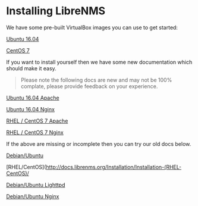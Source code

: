 # Installing LibreNMS

We have some pre-built VirtualBox images you can use to get started:

[Ubuntu 16.04](http://docs.librenms.org/Installation/Ubuntu-image/)

[CentOS 7](http://docs.librenms.org/Installation/CentOS-image/)

If you want to install yourself then we have some new documentation which should make it easy.

> Please note the following docs are new and may not be 100% complate, please provide feedback on your experience.

[Ubuntu 16.04 Apache](http://docs.librenms.org/Installation/Installation-Ubuntu-1604-Apache/)

[Ubuntu 16.04 Nginx](http://docs.librenms.org/Installation/Installation-Ubuntu-1604-Nginx/)

[RHEL / CentOS 7 Apache](http://docs.librenms.org/Installation/Installation-CentOS-7-Apache/)

[RHEL / CentOS 7 Nginx](http://docs.librenms.org/Installation/Installation-CentOS-7-Nginx/)

If the above are missing or incomplete then you can try our old docs below.

[Debian/Ubuntu](http://docs.librenms.org/Installation/Installation-(Debian-Ubuntu)/)

[RHEL/CentOS](http://docs.librenms.org/Installation/Installation-(RHEL-CentOS)/

[Debian/Ubuntu Lighttpd](http://docs.librenms.org/Installation/Installation-Lighttpd-(Debian-Ubuntu)/)

[Debian/Ubuntu Nginx](http://docs.librenms.org/Installation/Installation-Nginx-(Debian-Ubuntu)/)
